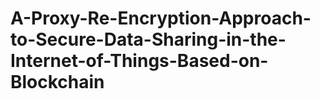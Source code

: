 # A-Proxy-Re-Encryption-Approach-to-Secure-Data-Sharing-in-the-Internet-of-Things-Based-on-Blockchain